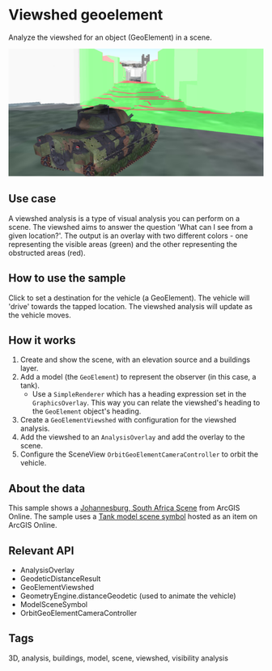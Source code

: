 # Viewshed geoelement

Analyze the viewshed for an object (GeoElement) in a scene.

![Image of viewshed for geoelement](ViewshedGeoElement.png)

## Use case

A viewshed analysis is a type of visual analysis you can perform on a scene. The viewshed aims to answer the question 'What can I see from a given location?'. The output is an overlay with two different colors - one representing the visible areas (green) and the other representing the obstructed areas (red).

## How to use the sample

Click to set a destination for the vehicle (a GeoElement). The vehicle will 'drive' towards the tapped location. The viewshed analysis will update as the vehicle moves.

## How it works

1. Create and show the scene, with an elevation source and a buildings layer.
2. Add a model (the `GeoElement`) to represent the observer (in this case, a tank).
    * Use a `SimpleRenderer` which has a heading expression set in the `GraphicsOverlay`. This way you can relate the viewshed's heading to the `GeoElement` object's heading.
3. Create a `GeoElementViewshed` with configuration for the viewshed analysis.
4. Add the viewshed to an `AnalysisOverlay` and add the overlay to the scene.
5. Configure the SceneView `OrbitGeoElementCameraController` to orbit the vehicle.

## About the data

This sample shows a [Johannesburg, South Africa Scene](https://www.arcgis.com/home/item.html?id=eb4dab9e61b24fe2919a0e6f7905321e) from ArcGIS Online. The sample uses a [Tank model scene symbol](http://www.arcgis.com/home/item.html?id=07d62a792ab6496d9b772a24efea45d0) hosted as an item on ArcGIS Online.

## Relevant API

* AnalysisOverlay
* GeodeticDistanceResult
* GeoElementViewshed
* GeometryEngine.distanceGeodetic (used to animate the vehicle)
* ModelSceneSymbol
* OrbitGeoElementCameraController

## Tags

3D, analysis, buildings, model, scene, viewshed, visibility analysis
